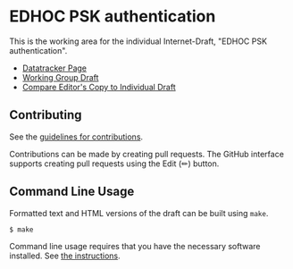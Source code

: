 # EDHOC PSK authentication

This is the working area for the individual Internet-Draft, "EDHOC PSK authentication".

<!--- * [Editor's Copy](https://ElsaLopez133.github.io/draft-lopez-lake-edhoc-psk/#go.draft-lopez-lake-edhoc-psk.html) --->
* [Datatracker Page](https://datatracker.ietf.org/doc/draft-ietf-lake-edhoc-psk/)
* [Working Group Draft](https://datatracker.ietf.org/doc/html/draft-ietf-lake-edhoc-psk)
* [Compare Editor's Copy to Individual Draft](https://ElsaLopez133.github.io/draft-lopez-lake-edhoc-psk/#go.draft-lopez-lake-edhoc-psk.diff)

## Contributing

See the
[guidelines for contributions](https://github.com/lake-wg/psk/blob/main/CONTRIBUTING.md).

Contributions can be made by creating pull requests.
The GitHub interface supports creating pull requests using the Edit (✏) button.


## Command Line Usage

Formatted text and HTML versions of the draft can be built using `make`.

```sh
$ make
```

Command line usage requires that you have the necessary software installed.  See
[the instructions](https://github.com/martinthomson/i-d-template/blob/main/doc/SETUP.md).

